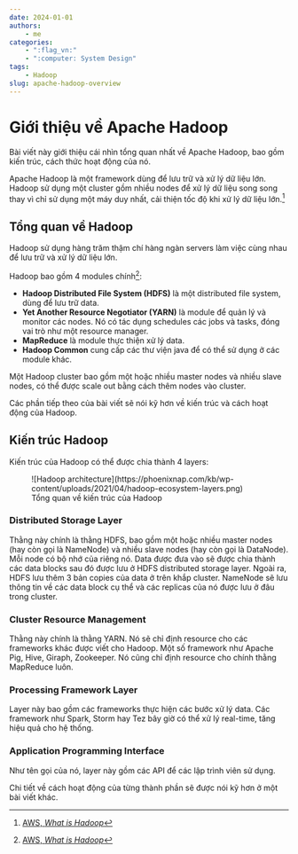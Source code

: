 ```yaml
---
date: 2024-01-01
authors:
    - me
categories:
    - ":flag_vn:"
    - ":computer: System Design"
tags:
    - Hadoop
slug: apache-hadoop-overview
---
```


# **Giới thiệu về Apache Hadoop**

Bài viết này giới thiệu cái nhìn tổng quan nhất về Apache Hadoop, bao gồm kiến trúc, cách thức hoạt động của nó.

<!-- more -->

Apache Hadoop là một framework dùng để lưu trữ và xử lý dữ liệu lớn. Hadoop sử dụng một cluster gồm nhiều nodes để xử lý dữ liệu song song thay vì chỉ sử dụng một máy duy nhất, cải thiện tốc độ khi xử lý dữ liệu lớn.[^1]


## Tổng quan về Hadoop

Hadoop sử dụng hàng trăm thậm chí hàng ngàn servers làm việc cùng nhau để lưu trữ và xử lý dữ liệu lớn.

Hadoop bao gồm 4 modules chính[^1]:

- **Hadoop Distributed File System (HDFS)** là một distributed file system, dùng để lưu trữ data.
- **Yet Another Resource Negotiator (YARN)** là module để quản lý và monitor các nodes. Nó có tác dụng schedules các jobs và tasks, đóng vai trò như một resource manager.
- **MapReduce** là module thực thiện xử lý data. 
- **Hadoop Common** cung cấp các thư viện java để có thể sử dụng ở các module khác.

Một Hadoop cluster bao gồm một hoặc nhiều master nodes và nhiều slave nodes, có thể được scale out bằng cách thêm nodes vào cluster.

Các phần tiếp theo của bài viết sẽ nói kỹ hơn về kiến trúc và cách hoạt động của Hadoop.

## Kiến trúc Hadoop

Kiến trúc của Hadoop có thể được chia thành 4 layers:

<figure markdown="span">
  ![Hadoop architecture](https://phoenixnap.com/kb/wp-content/uploads/2021/04/hadoop-ecosystem-layers.png)
  <figcaption>Tổng quan về kiến trúc của Hadoop</figcaption>
</figure>

### Distributed Storage Layer

Thằng này chính là thằng HDFS, bao gồm một hoặc nhiều master nodes (hay còn gọi là NameNode) và nhiều slave nodes (hay còn gọi là DataNode). Mỗi node có bộ nhớ của riêng nó. Data được đưa vào sẽ được chia thành các data blocks sau đó được lưu ở HDFS distributed storage layer. Ngoài ra, HDFS lưu thêm 3 bản copies của data ở trên khắp cluster. NameNode sẽ lưu thông tin về các data block cụ thể và các replicas của nó được lưu ở đâu trong cluster.

### Cluster Resource Management

Thằng này chính là thằng YARN. Nó sẽ chỉ định resource cho các frameworks khác được viết cho Hadoop. Một số framework như Apache Pig, Hive, Giraph, Zookeeper. Nó cũng chỉ định resource cho chính thằng MapReduce luôn.

### Processing Framework Layer

Layer này bao gồm các frameworks thực hiện các bước xử lý data. Các framework như Spark, Storm hay Tez bây giờ có thể xử lý real-time, tăng hiệu quả cho hệ thống.

### Application Programming Interface

Như tên gọi của nó, layer này gồm các API để các lập trình viên sử dụng.

Chi tiết về cách hoạt động của từng thành phần sẽ được nói kỹ hơn ở một bài viết khác.


<!-- end -->

[^1]: [AWS, _What is Hadoop_](https://aws.amazon.com/what-is/hadoop/)